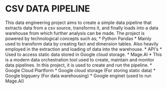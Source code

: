 # CSV DATA PIPELINE
This data engineering project aims to create a simple data pipeline that extracts data from a csv source, transforms it, and finally loads into a data warehouse from which further analysis can be made. 
The project is powered by technological concepts such as;
    * Python Pandas
        * Mainly used to transform data by creating fact and dimension tables. Also heavily employed in the extraction and loading of data into the warehouse.
    * API's
        * Used to access static data stored in Google cloud storage. 
    * Mage.AI
        * This is a modern data orchestration tool used to create, maintain and monitor data pipelines. In this project, it is used to create and run the pipeline. 
    * Google Cloud Plartform
        * Google cloud storage (For storing static data)
        * Google bigquery (For data warehousing)
        * Google enginet (used to run Mage.AI)
